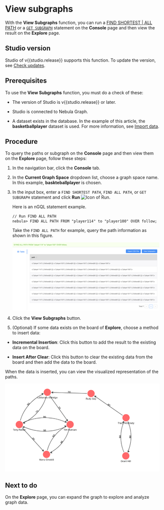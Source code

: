 # View subgraphs

With the **View Subgraphs** function, you can run a [FIND SHORTEST | ALL PATH](../../3.ngql-guide/16.subgraph-and-path/2.find-path.md) or a [`GET SUBGRAPH`](../../3.ngql-guide/16.subgraph-and-path/1.get-subgraph.md) statement on the **Console** page and then view the result on the **Explore** page.

## Studio version

Studio of v{{studio.release}} supports this function. To update the version, see [Check updates](../about-studio/st-ug-check-updates.md).

## Prerequisites

To use the **View Subgraphs** function, you must do a check of these:

- The version of Studio is v{{studio.release}} or later.

- Studio is connected to Nebula Graph.

- A dataset exists in the database. In the example of this article, the **basketballplayer** dataset is used. For more information, see [Import data](../quick-start/st-ug-import-data.md).

## Procedure

To query the paths or subgraph on the **Console** page and then view them on the **Explore** page, follow these steps:

1. In the navigation bar, click the **Console** tab.

2. In the **Current Graph Space** dropdown list, choose a graph space name. In this example, **baskteballplayer** is chosen.

3. In the input box, enter a `FIND SHORTEST PATH`, `FIND ALL PATH`, or `GET SUBGRAPH` statement and click **Run** ![Icon of Run](https://docs-cdn.nebula-graph.com.cn/nebula-studio-docs/st-ug-008.png "Run").

   Here is an nGQL statement example.

   ```ngql
   // Run FIND ALL PATH
   nebula> FIND ALL PATH FROM "player114" to "player100" OVER follow;
   ```

    Take the `FIND ALL PATH` for example, query the path information as shown in this figure.

    ![The result window shows the queried paths](../figs/st-ug-045.png "The queried PATHs")

4. Click the **View Subgraphs** button.

5. (Optional) If some data exists on the board of **Explore**, choose a method to insert data:

  - **Incremental Insertion**: Click this button to add the result to the existing data on the board.

  - **Insert After Clear**: Click this button to clear the existing data from the board and then add the data to the board.

When the data is inserted, you can view the visualized representation of the paths.

![The paths are represented on the Explore board](../figs/st-ug-046-1.png "Visualize paths")

## Next to do

On the **Explore** page, you can expand the graph to explore and analyze graph data.
